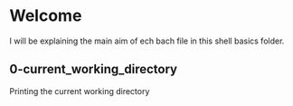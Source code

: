 # Welcome 
I will be explaining the main aim of ech bach file in this shell basics folder.

## 0-current_working_directory
Printing the current working directory

